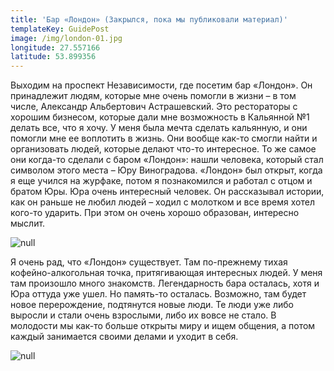 ```yaml
---
title: 'Бар «Лондон» (Закрылся, пока мы публиковали материал)'
templateKey: GuidePost
image: /img/london-01.jpg
longitude: 27.557166
latitude: 53.899356
---
```

Выходим на проспект Независимости, где посетим бар «Лондон». Он принадлежит людям, которые мне очень помогли в жизни – в том числе, Александр Альбертович Астрашевский. Это рестораторы с хорошим бизнесом, которые дали мне возможность в Кальянной №1 делать все, что я хочу. У меня была мечта сделать кальянную, и они помогли мне ее воплотить в жизнь. Они вообще как-то смогли найти и организовать людей, которые делают что-то интересное. То же самое они когда-то сделали с баром «Лондон»: нашли человека, который стал символом этого места – Юру Виноградова. «Лондон» был открыт, когда я еще учился на журфаке, потом я познакомился и работал с отцом и братом Юры. Юра очень интересный человек. Он рассказывал истории, как он раньше не любил людей – ходил с молотком и все время хотел кого-то ударить. При этом он очень хорошо образован, интересно мыслит. 

![null](/img/london-02.jpg)

Я очень рад, что «Лондон» существует. Там по-прежнему тихая кофейно-алкогольная точка, притягивающая интересных людей. У меня там произошло много знакомств. Легендарность бара осталась, хотя и Юра оттуда уже ушел. Но память-то осталась. Возможно, там будет новое перерождение, подтянутся новые люди. Те люди уже либо выросли и стали очень взрослыми, либо их вовсе не стало. В молодости мы как-то больше открыты миру и ищем общения, а потом каждый занимается своими делами и уходит в себя.

![null](/img/london-03.jpg)
